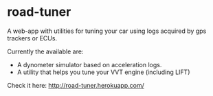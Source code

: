# road-tuner
A web-app with utilities for tuning your car using logs acquired by gps trackers or ECUs.

Currently the available are:

* A dynometer simulator based on acceleration logs.
* A utility that helps you tune your VVT engine (including LIFT)

Check it here: http://road-tuner.herokuapp.com/
